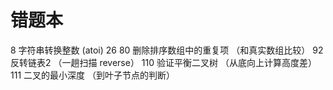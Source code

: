 # 错题本
8 字符串转换整数 (atoi) 
26 80 删除排序数组中的重复项 （和真实数组比较）
92 反转链表2 （一趟扫描 reverse）
110 验证平衡二叉树 （从底向上计算高度差）
111 二叉的最小深度 （到叶子节点的判断）